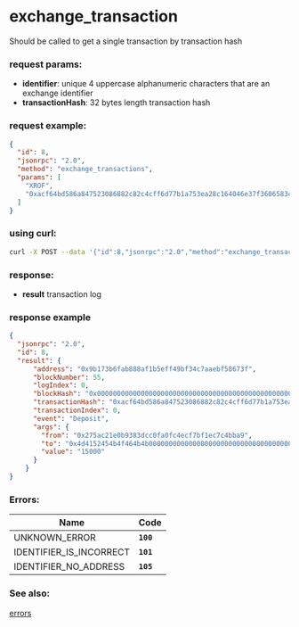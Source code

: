 # exchange_transaction

Should be called to get a single transaction by transaction hash

### request params:

- **identifier**: unique 4 uppercase alphanumeric characters that are an exchange identifier
- **transactionHash**: 32 bytes length transaction hash

### request example:

```json
{
  "id": 8,
  "jsonrpc": "2.0",
  "method": "exchange_transactions",
  "params": [
    "XROF",
    "0xacf64bd586a847523086882c82c4cff6d77b1a753ea28c164046e37f3606583c"
  ]
}
```

### using curl:

```bash
curl -X POST --data '{"id":8,"jsonrpc":"2.0","method":"exchange_transactions","params":["XROF", "0xacf64bd586a847523086882c82c4cff6d77b1a753ea28c164046e37f3606583c"]}' -H "Content-Type: application/json" http://localhost:8545
```

### response:

- **result** transaction log

### response example

```json
{
  "jsonrpc": "2.0",
  "id": 8,
  "result": {
      "address": "0x9b173b6fab888af1b5eff49bf34c7aaebf58673f",
      "blockNumber": 55,
      "logIndex": 0,
      "blockHash": "0x0000000000000000000000000000000000000000000000000000000000000000",
      "transactionHash": "0xacf64bd586a847523086882c82c4cff6d77b1a753ea28c164046e37f3606583c",
      "transactionIndex": 0,
      "event": "Deposit",
      "args": {
        "from": "0x275ac21e0b9383dcc0fa0fc4ecf7bf1ec7c4bba9",
        "to": "0x4d4152454b4f464b4b0000000000000000000000000000000000000000000000",
        "value": "15000"
      }
    }
}
```

### Errors:

| Name | Code |
| - | - |
| UNKNOWN_ERROR                     | **`100`** |
| IDENTIFIER_IS_INCORRECT           | **`101`** |
| IDENTIFIER_NO_ADDRESS             | **`105`** |

### See also:

[errors](api_errors.md)

